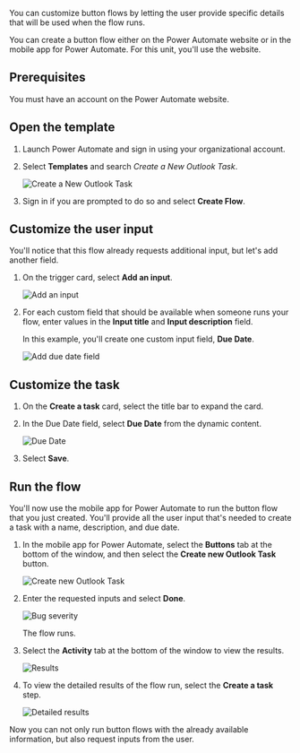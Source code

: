 You can customize button flows by letting the user provide specific details that will be used when the flow runs.

You can create a button flow either on the Power Automate website or in the mobile app for Power Automate. For this unit, you'll use the website.

## Prerequisites

You must have an account on the Power Automate website.

## Open the template

1. Launch Power Automate and sign in using your organizational account.

1. Select **Templates** and search *Create a New Outlook Task*.

    ![Create a New Outlook Task](../media/2-input.png)

1. Sign in if you are prompted to do so and select **Create Flow**.

## Customize the user input

You'll notice that this flow already requests additional input, but let's add another field.

1. On the trigger card, select **Add an input**.

    ![Add an input](../media/6-input.png)

1. For each custom field that should be available when someone runs your flow, enter values in the **Input title** and **Input description** field.

    In this example, you'll create one custom input field, **Due Date**.

    ![Add due date field](../media/8-input.png)

## Customize the task

1. On the **Create a task** card, select the title bar to expand the card.

1. In the Due Date field, select **Due Date** from the dynamic content.

    ![Due Date](../media/10-input.png)

1. Select **Save**.

## Run the flow

You'll now use the mobile app for Power Automate to run the button flow that you just created. You'll provide all the user input that's needed to create a task with a name, description, and due date.

1. In the mobile app for Power Automate, select the **Buttons** tab at the bottom of the window, and then select the **Create new Outlook Task** button.

    ![Create new Outlook Task](../media/runmt1-input.png)

1. Enter the requested inputs and select **Done**.

    ![Bug severity](../media/runmt3-2-input.png)

    The flow runs.

1. Select the **Activity** tab at the bottom of the window to view the results.

    ![Results](../media/runmt5-input.png)

1. To view the detailed results of the flow run, select the **Create a task** step.

    ![Detailed results](../media/runmt6-input.png)

Now you can not only run button flows with the already available information, but also request inputs from the user.
